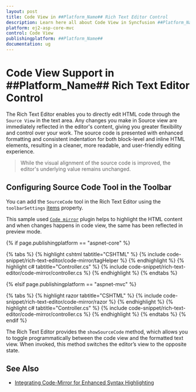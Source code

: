 ```yaml
---
layout: post
title: Code View in ##Platform_Name## Rich Text Editor Control
description: Learn here all about Code View in Syncfusion ##Platform_Name## Rich Text Editor control of Syncfusion Essential JS 2 and more.
platform: ej2-asp-core-mvc
control: Code View
publishingplatform: ##Platform_Name##
documentation: ug
---
```


# Code View Support in ##Platform_Name## Rich Text Editor Control

The Rich Text Editor enables you to directly edit HTML code through the `Source View` in the text area. Any changes you make in Source view are immediately reflected in the editor's content, giving you greater flexibility and control over your work.
The source code is presented with enhanced formatting and consistent indentation for both block-level and inline HTML elements, resulting in a cleaner, more readable, and user-friendly editing experience.

>While the visual alignment of the source code is improved, the editor's underlying value remains unchanged.

## Configuring Source Code Tool in the Toolbar

You can add the `SourceCode` tool in the Rich Text Editor using the `toolbarSettings` [items](https://help.syncfusion.com/cr/aspnetcore-js2/Syncfusion.EJ2.RichTextEditor.RichTextEditorToolbarSettings.html#Syncfusion_EJ2_RichTextEditor_RichTextEditorToolbarSettings_Items) property.

This sample used [`Code mirror`](https://codemirror.net/) plugin helps to highlight the HTML content and when changes happens in code view, the same has been reflected in preview mode.

{% if page.publishingplatform == "aspnet-core" %}

{% tabs %}
{% highlight cshtml tabtitle="CSHTML" %}
{% include code-snippet/rich-text-editor/code-mirror/tagHelper %}
{% endhighlight %}
{% highlight c# tabtitle="Controller.cs" %}
{% include code-snippet/rich-text-editor/code-mirror/controller.cs %}
{% endhighlight %}
{% endtabs %}

{% elsif page.publishingplatform == "aspnet-mvc" %}

{% tabs %}
{% highlight razor tabtitle="CSHTML" %}
{% include code-snippet/rich-text-editor/code-mirror/razor %}
{% endhighlight %}
{% highlight c# tabtitle="Controller.cs" %}
{% include code-snippet/rich-text-editor/code-mirror/controller.cs %}
{% endhighlight %}
{% endtabs %}
{% endif %}

The Rich Text Editor provides the `showSourceCode` method, which allows you to toggle programmatically between the code view and the formatted text view. When invoked, this method switches the editor’s view to the opposite state.

## See Also

* [Integrating Code-Mirror for Enhanced Syntax Highlighting](./third-party-integration#codemirror-integration)